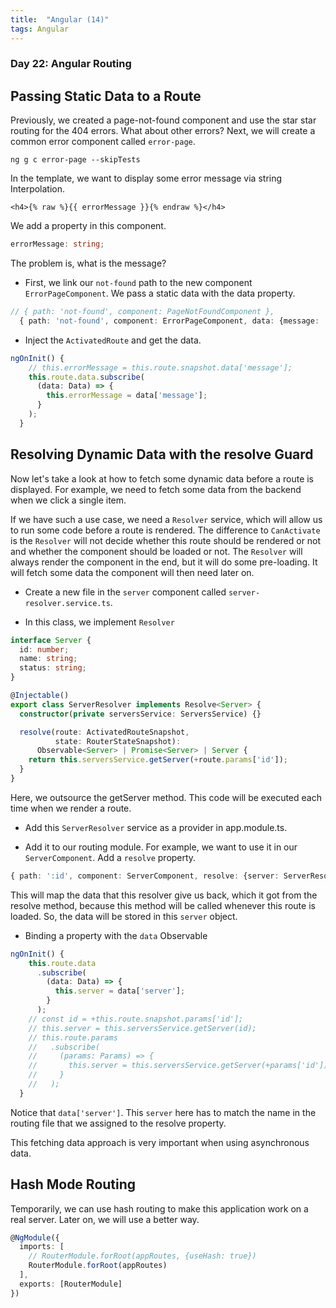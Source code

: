 ```yaml
---
title:  "Angular (14)"
tags: Angular
---
```


### Day 22: Angular Routing

## Passing Static Data to a Route

Previously, we created a page-not-found component and use the star star routing for the 404 errors. What about other 
errors? Next, we will create a common error component called `error-page`.

```
ng g c error-page --skipTests
```

In the template, we want to display some error message via string Interpolation.

```angular2html
<h4>{% raw %}{{ errorMessage }}{% endraw %}</h4>
```

We add a property in this component.

```typescript
errorMessage: string;
```

The problem is, what is the message?

* First, we link our `not-found` path to the new component `ErrorPageComponent`. We pass a static data with the data 
property.

```typescript
// { path: 'not-found', component: PageNotFoundComponent },
  { path: 'not-found', component: ErrorPageComponent, data: {message: 'Page not found!'} },
```

* Inject the `ActivatedRoute` and get the data.

```typescript
ngOnInit() {
    // this.errorMessage = this.route.snapshot.data['message'];
    this.route.data.subscribe(
      (data: Data) => {
        this.errorMessage = data['message'];
      }
    );
  }
```

## Resolving Dynamic Data with the resolve Guard

Now let's take a look at how to fetch some dynamic data before a route is displayed. For example, we need to fetch 
some data from the backend when we click a single item. 

If we have such a use case, we need a `Resolver` service, which will allow us to run some code before a route is 
rendered. The difference to `CanActivate` is the `Resolver` will not decide whether this route should be rendered or 
not and whether the component should be loaded or not. The `Resolver` will always render the component in the end, 
but it will do some pre-loading. It will fetch some data the component will then need later on.

* Create a new file in the `server` component called `server-resolver.service.ts`.

* In this class, we implement `Resolver`

```typescript
interface Server {
  id: number;
  name: string;
  status: string;
}

@Injectable()
export class ServerResolver implements Resolve<Server> {
  constructor(private serversService: ServersService) {}

  resolve(route: ActivatedRouteSnapshot,
          state: RouterStateSnapshot):
      Observable<Server> | Promise<Server> | Server {
    return this.serversService.getServer(+route.params['id']);
  }
}
```

Here, we outsource the getServer method. This code will be executed each time when we render a route.

* Add this `ServerResolver` service as a provider in app.module.ts. 

* Add it to our routing module. For example, we want to use it in our `ServerComponent`. Add a `resolve` property.

```typescript
{ path: ':id', component: ServerComponent, resolve: {server: ServerResolver} },
```

This will map the data that this resolver give us back, which it got from the resolve method, because this method 
will be called whenever this route is loaded. So, the data will be stored in this `server` object.

* Binding a property with the `data` Observable

```typescript
ngOnInit() {
    this.route.data
      .subscribe(
        (data: Data) => {
          this.server = data['server'];
        }
      );
    // const id = +this.route.snapshot.params['id'];
    // this.server = this.serversService.getServer(id);
    // this.route.params
    //   .subscribe(
    //     (params: Params) => {
    //       this.server = this.serversService.getServer(+params['id']);
    //     }
    //   );
  }
```

Notice that `data['server']`. This `server` here has to match the name in the routing file that we assigned to the 
resolve property.

This fetching data approach is very important when using asynchronous data.

## Hash Mode Routing

Temporarily, we can use hash routing to make this application work on a real server. Later on, we will use a better way.

```typescript
@NgModule({
  imports: [
    // RouterModule.forRoot(appRoutes, {useHash: true})
    RouterModule.forRoot(appRoutes)
  ],
  exports: [RouterModule]
})
```


